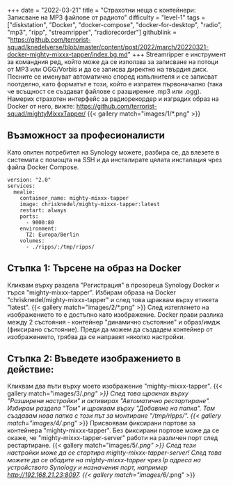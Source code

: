 +++
date = "2022-03-21"
title = "Страхотни неща с контейнери: Записване на MP3 файлове от радиото"
difficulty = "level-1"
tags = ["diskstation", "Docker", "docker-compose", "docker-for-desktop", "radio", "mp3", "ripp", "streamripper", "radiorecorder"]
githublink = "https://github.com/terrorist-squad/knedelverse/blob/master/content/post/2022/march/20220321-docker-mighty-mixxx-tapper/index.bg.md"
+++
Streamripper е инструмент за командния ред, който може да се използва за записване на потоци от MP3 или OGG/Vorbis и да се записва директно на твърдия диск. Песните се именуват автоматично според изпълнителя и се записват поотделно, като форматът е този, който е изпратен първоначално (така че всъщност се създават файлове с разширение .mp3 или .ogg). Намерих страхотен интерфейс за радиорекордер и изградих образ на Docker от него, вижте: https://github.com/terrorist-squad/mightyMixxxTapper/
{{< gallery match="images/1/*.png" >}}

## Възможност за професионалисти
Като опитен потребител на Synology можете, разбира се, да влезете в системата с помощта на SSH и да инсталирате цялата инсталация чрез файла Docker Compose.
```
version: "2.0"
services:
  mealie:
    container_name: mighty-mixxx-tapper
    image: chrisknedel/mighty-mixxx-tapper:latest
    restart: always
    ports:
      - 9000:80
    environment:
      TZ: Europa/Berlin
    volumes:
      - ./ripps/:/tmp/ripps/

```

## Стъпка 1: Търсене на образ на Docker
Кликвам върху раздела "Регистрация" в прозореца Synology Docker и търся "mighty-mixxx-tapper". Избирам образа на Docker "chrisknedel/mighty-mixxx-tapper" и след това щраквам върху етикета "latest".
{{< gallery match="images/2/*.png" >}}
След изтеглянето на изображението то е достъпно като изображение. Docker прави разлика между 2 състояния - контейнер "динамично състояние" и образ/имдж (фиксирано състояние). Преди да можем да създадем контейнер от изображението, трябва да се направят няколко настройки.
## Стъпка 2: Въведете изображението в действие:
Кликвам два пъти върху моето изображение "mighty-mixxx-tapper".
{{< gallery match="images/3/*.png" >}}
След това щракнах върху "Разширени настройки" и активирах "Автоматично рестартиране". Избирам раздела "Том" и щраквам върху "Добавяне на папка". Там създавам нова папка с този път за монтиране "/tmp/ripps/".
{{< gallery match="images/4/*.png" >}}
Присвоявам фиксирани портове за контейнера "mighty-mixxx-tapper". Без фиксирани портове може да се окаже, че "mighty-mixxx-tapper-server" работи на различен порт след рестартиране.
{{< gallery match="images/5/*.png" >}}
След тези настройки може да се стартира mighty-mixxx-tapper-server! След това можете да се обадите на mighty-mixxx-tapper чрез Ip адреса на устройството Synology и назначения порт, например http://192.168.21.23:8097.
{{< gallery match="images/6/*.png" >}}